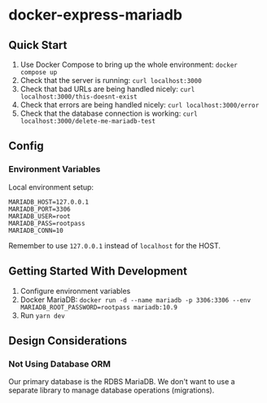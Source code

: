 # docker-express-mariadb

## Quick Start

1. Use Docker Compose to bring up the whole environment: `docker compose up`
1. Check that the server is running: `curl localhost:3000`
1. Check that bad URLs are being handled nicely: `curl localhost:3000/this-doesnt-exist`
1. Check that errors are being handled nicely: `curl localhost:3000/error`
1. Check that the database connection is working: `curl localhost:3000/delete-me-mariadb-test`

## Config

### Environment Variables

Local environment setup:

```shell
MARIADB_HOST=127.0.0.1
MARIADB_PORT=3306
MARIADB_USER=root
MARIADB_PASS=rootpass
MARIADB_CONN=10
```

Remember to use `127.0.0.1` instead of `localhost` for the HOST.

## Getting Started With Development

1. Configure environment variables
1. Docker MariaDB: `docker run -d --name mariadb -p 3306:3306 --env MARIADB_ROOT_PASSWORD=rootpass mariadb:10.9`
1. Run `yarn dev`

## Design Considerations

### Not Using Database ORM

Our primary database is the RDBS MariaDB. We don't want to use a separate library to manage database operations (migrations).
